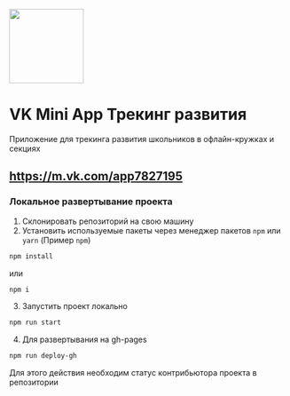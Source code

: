 [<img width="134" src="https://vk.com/images/apps/mini_apps/vk_mini_apps_logo.svg">](https://vk.com/services)

# VK Mini App Трекинг развития

Приложение для трекинга развития школьников в офлайн-кружках и секциях
## https://m.vk.com/app7827195

### Локальное развертывание проекта


1. Склонировать репозиторий на свою машину
2. Установить используемые пакеты через менеджер пакетов `npm` или `yarn` (Пример `npm`)
```bash
npm install
```
или
```bash
npm i
```
3. Запустить проект локально
```bash
npm run start
```
4. Для развертывания на gh-pages
```bash
npm run deploy-gh
```
Для этого действия необходим статус контрибьютора проекта в репозитории
